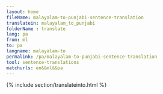 ```yaml
---
layout: home
fileName: malayalam-to-punjabi-sentence-translation
translatein: malayalam_to_punjabi
folderName : translate
lang: pa
from: ml
to: pa
langname: malayalam-to
permalink: /pa/malayalam-to-punjabi-sentence-translation
tool: sentence-translations
matchurls: en&&ml&&pa
---
```

{% include section/translateinto.html %}
